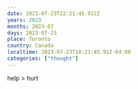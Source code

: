 ```yaml
---
date: 2023-07-23T22:21:45.912Z
years: 2023
months: 2023-07
days: 2023-07-23
place: Toronto
country: Canada
localtime: 2023-07-23T18:21:45.912-04:00
categories: ["thought"]
---
```

help > hurt
